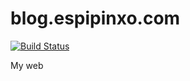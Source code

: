 # blog.espipinxo.com
[![Build Status](https://travis-ci.org/jespicas/espi.github.io.svg)](https://travis-ci.org/jespicas/espi.github.io)

My web
